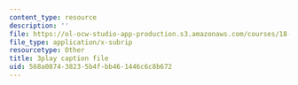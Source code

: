 ```yaml
---
content_type: resource
description: ''
file: https://ol-ocw-studio-app-production.s3.amazonaws.com/courses/18-02sc-multivariable-calculus-fall-2010/568a087438235b4fbb461446c6c8b672_2y4tCiWbVRI.vtt
file_type: application/x-subrip
resourcetype: Other
title: 3play caption file
uid: 568a0874-3823-5b4f-bb46-1446c6c8b672
---
```

